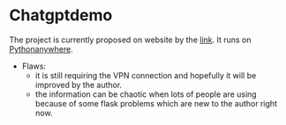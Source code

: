 # Chatgptdemo
The project is currently proposed on website by the [link](#http://ryanswoodhouse.pythonanywhere.com/). It runs on [Pythonanywhere](#https://www.pythonanywhere.com/).
- Flaws:
  -  it is still requiring the VPN connection and hopefully it will be improved by the author.
  -  the information can be chaotic when lots of people are using because of some flask problems which are new to the author right now.
